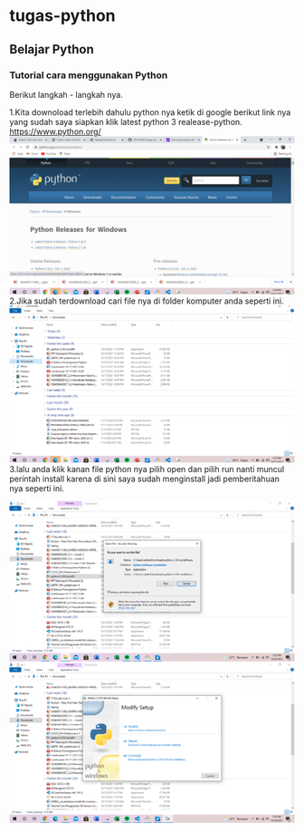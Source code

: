 # tugas-python
## Belajar Python

### Tutorial cara menggunakan Python
Berikut langkah - langkah nya.<p>
1.Kita downoload terlebih dahulu python nya ketik di google berikut link nya yang sudah saya siapkan klik latest python 3 realease-python.
    https://www.python.org/
![Gambar 1](screenshot/pp1.PNG)
2.Jika sudah terdownload cari file nya di folder komputer anda seperti ini.
![Gambar 2](screenshot/pp5.PNG)
3.lalu anda klik kanan file python nya pilih open dan pilih run nanti muncul perintah install karena di sini saya sudah menginstall jadi pemberitahuan nya seperti ini.<p>
![Gambar 3](screenshot/pp9.PNG)     
![Gambar 4](screenshot/pp12.PNG)